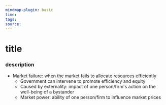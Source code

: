 ```yaml
---
mindmap-plugin: basic
time: 
tags: 
source:
---
```

# title
### description
- Market failure: when the market fails to allocate resources efficiently
	- Government can intervene to promote efficiency and equity
	- Caused by externality: impact of one person/firm's action on the well-being of a bystander
	- Market power: ability of one person/firm to influence market prices

